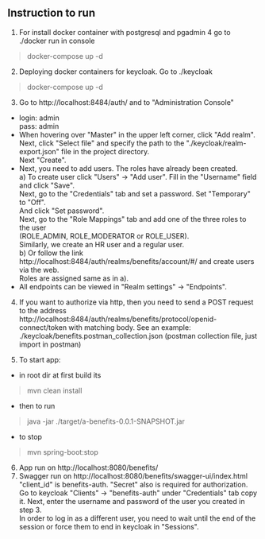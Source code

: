 ## Instruction to run

1. For install docker container with postgresql and pgadmin 4 go to ./docker run in console
> docker-compose up -d
2. Deploying docker containers for keycloak. Go to ./keycloak
> docker-compose up -d
3. Go to http://localhost:8484/auth/
and to "Administration Console"
- login: admin\
pass: admin
- When hovering over "Master" in the upper left corner, click "Add realm". \
Next, click "Select file" and specify the path to the "./keycloak/realm-export.json" file 
in the project directory. \
Next "Create". 
- Next, you need to add users. The roles have already been created. \
a) To create user click "Users" -> "Add user".
Fill in the "Username" field and click "Save". \
Next, go to the "Credentials" tab and set a password. Set "Temporary" to "Off". \
And click "Set password". \
Next, go to the "Role Mappings" tab and add one of the three roles to the user \
(ROLE_ADMIN, ROLE_MODERATOR or ROLE_USER). \
Similarly, we create an HR user and a regular user. \
b) Or follow the link http://localhost:8484/auth/realms/benefits/account/#/ and create users 
via the web. \
Roles are assigned same as in a). 
- All endpoints can be viewed in "Realm settings" -> "Endpoints".
4. If you want to authorize via http, then you need to send a POST request to the address 
http://localhost:8484/auth/realms/benefits/protocol/openid-connect/token
with matching body. See an example: ./keycloak/benefits.postman_collection.json 
(postman collection file, just import in postman)

5. To start app:
- in root dir at first build its
> mvn clean install
- then to run
> java -jar ./target/a-benefits-0.0.1-SNAPSHOT.jar
- to stop
> mvn spring-boot:stop
6. App run on http://localhost:8080/benefits/
7. Swagger run on http://localhost:8080/benefits/swagger-ui/index.html \
"client_id" is benefits-auth.
"Secret" also is required for authorization. Go to keycloak 
"Clients" -> "benefits-auth" under "Credentials" tab copy it. 
Next, enter the username and password of the user you created in step 3. \
In order to log in as a different user, you need to wait until the end of the session or 
force them to end in keycloak in "Sessions".
